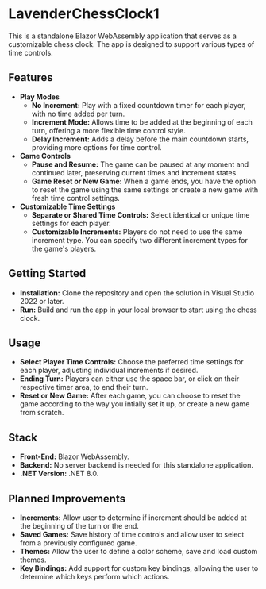 # LavenderChessClock1

This is a standalone Blazor WebAssembly application that serves as a customizable chess clock. The app is designed to support various types of time controls.
## Features
- **Play Modes**
    - **No Increment:** Play with a fixed countdown timer for each player, with no time added per turn.
    - **Increment Mode:** Allows time to be added at the beginning of each turn, offering a more flexible time control style.
    - **Delay Increment:** Adds a delay before the main countdown starts, providing more options for time control.
- **Game Controls**
    - **Pause and Resume:** The game can be paused at any moment and continued later, preserving current times and increment states.
    - **Game Reset or New Game:** When a game ends, you have the option to reset the game using the same settings or create a new game with fresh time control settings.
- **Customizable Time Settings**
    - **Separate or Shared Time Controls:** Select identical or unique time settings for each player.
    - **Customizable Increments:** Players do not need to use the same increment type. You can specify two different increment types for the game's players.

## Getting Started
- **Installation:** Clone the repository and open the solution in Visual Studio 2022 or later.
- **Run:** Build and run the app in your local browser to start using the chess clock.

## Usage
- **Select Player Time Controls:** Choose the preferred time settings for each player, adjusting individual increments if desired.
- **Ending Turn:** Players can either use the space bar, or click on their respective timer area, to end their turn.
- **Reset or New Game:** After each game, you can choose to reset the game according to the way you intially set it up, or create a new game from scratch.

## Stack
- **Front-End:** Blazor WebAssembly.
- **Backend:** No server backend is needed for this standalone application.
- **.NET Version:** .NET 8.0.

## Planned Improvements
- **Increments:** Allow user to determine if increment should be added at the beginning of the turn or the end.
- **Saved Games:** Save history of time controls and allow user to select from a previously configured game.
- **Themes:** Allow the user to define a color scheme, save and load custom themes.
- **Key Bindings:** Add support for custom key bindings, allowing the user to determine which keys perform which actions.

